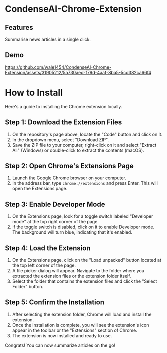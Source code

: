 # CondenseAI-Chrome-Extension

## Features
Summarise news articles in a single click.

## Demo



https://github.com/wale1454/CondenseAI-Chrome-Extension/assets/31905212/5a730aed-f79d-4aaf-8ba5-5cd382ca66f4




# How to Install

Here's a guide to installing the Chrome extension locally. 


## Step 1: Download the Extension Files
1. On the repository's page above, locate the "Code" button and click on it.
2. In the dropdown menu, select "Download ZIP".
3. Save the ZIP file to your computer, right-click on it and select "Extract All" (Windows) or double-click to extract the contents (macOS).

## Step 2: Open Chrome's Extensions Page
1. Launch the Google Chrome browser on your computer.
2. In the address bar, type `chrome://extensions` and press Enter. This will open the Extensions page.

## Step 3: Enable Developer Mode
1. On the Extensions page, look for a toggle switch labeled "Developer mode" at the top right corner of the page.
2. If the toggle switch is disabled, click on it to enable Developer mode. The background will turn blue, indicating that it's enabled.

## Step 4: Load the Extension
1. On the Extensions page, click on the "Load unpacked" button located at the top left corner of the page.
2. A file picker dialog will appear. Navigate to the folder where you extracted the extension files or the extension folder itself.
3. Select the folder that contains the extension files and click the "Select Folder" button.

## Step 5: Confirm the Installation
1. After selecting the extension folder, Chrome will load and install the extension.
2. Once the installation is complete, you will see the extension's icon appear in the toolbar or the "Extensions" section of Chrome.
3. The extension is now installed and ready to use.


Congrats! You can now summarize articles on the go!

